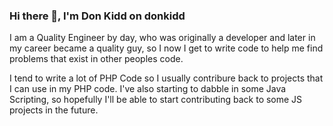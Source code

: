 ### Hi there 👋, I'm Don Kidd on donkidd

I am a Quality Engineer by day, who was originally a developer and later in my career became a quality guy, so I now I get to write code to help me find problems that exist in other peoples code.  

I tend to write a lot of PHP Code so I usually contribure back to projects that I can use in my PHP code. I've also starting to dabble in some Java Scripting, so hopefully I'll be able to start contributing back to some JS projects in the future.




<!--
**donkidd/donkidd** is a ✨ _special_ ✨ repository because its `README.md` (this file) appears on your GitHub profile.

Here are some ideas to get you started:

- 🔭 I’m currently working on ...
- 🌱 I’m currently learning ...
- 👯 I’m looking to collaborate on ...
- 🤔 I’m looking for help with ...
- 💬 Ask me about ...
- 📫 How to reach me: ...
- 😄 Pronouns: ...
- ⚡ Fun fact: ...
-->
